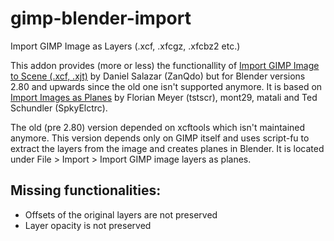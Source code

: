 # gimp-blender-import
Import GIMP Image as Layers (.xcf, .xfcgz, .xfcbz2 etc.)

This addon provides (more or less) the functionallity of [Import GIMP Image to Scene (.xcf, .xjt)](https://wiki.blender.jp/Extensions:2.6/Py/Scripts/Import-Export/GIMPImageToScene) by Daniel Salazar (ZanQdo) but for Blender versions 2.80 and upwards since the old one isn't supported anymore. It is based on [Import Images as Planes](https://gist.github.com/tschundler/6b68141004cdc7678f0247a025410f47) by Florian Meyer (tstscr), mont29, matali and Ted Schundler (SpkyElctrc).

The old (pre 2.80) version depended on xcftools which isn't maintained anymore. This version depends only on GIMP itself and uses script-fu to extract the layers from the image and creates planes in Blender. It is located under File > Import > Import GIMP image layers as planes.

## Missing functionalities:

* Offsets of the original layers are not preserved
* Layer opacity is not preserved

 

